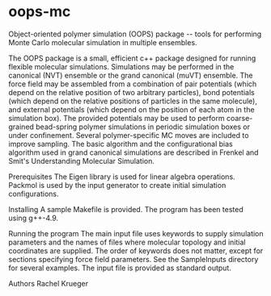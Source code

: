 # oops-mc
Object-oriented polymer simulation (OOPS) package -- tools for performing Monte Carlo molecular simulation in multiple ensembles.

The OOPS package is a small, efficient c++ package designed for running flexible molecular simulations. Simulations may be performed in
the canonical (NVT) ensemble or the grand canonical (muVT) ensemble. The force field may be assembled from a combination of pair 
potentials (which depend on the relative position of two arbitrary particles), bond potentials (which depend on the relative positions
of particles in the same molecule), and external potentials (which depend on the position of each atom in the simulation box). 
The provided potentials may be used to perform coarse-grained bead-spring polymer simulations in periodic simulation boxes or 
under confinement. Several polymer-specific MC moves are included to improve sampling. The basic algorithm and the configurational
bias algorithm used in grand canonical simulations are described in Frenkel and Smit's Understanding Molecular Simulation. 

Prerequisites
The Eigen library is used for linear algebra operations. Packmol is used by the input generator to create initial simulation 
configurations. 

Installing
A sample Makefile is provided. The program has been tested using g++-4.9. 

Running the program
The main input file uses keywords to supply simulation parameters and the names of files where molecular topology and initial 
coordinates are supplied. The order of keywords does not matter, except for sections specifying force field parameters. 
See the SampleInputs directory for several examples. The input file is provided as standard output. 

Authors
Rachel Krueger

